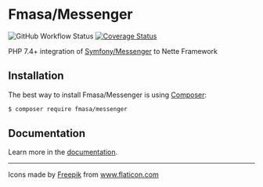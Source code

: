 Fmasa/Messenger
======
![GitHub Workflow Status](https://img.shields.io/github/workflow/status/fmasa/messenger/main)
[![Coverage Status](https://coveralls.io/repos/github/fmasa/messenger/badge.svg?branch=master)](https://coveralls.io/github/fmasa/messenger?branch=master)

PHP 7.4+ integration of [Symfony/Messenger](https://symfony.com/doc/current/messenger.html) to Nette Framework

## Installation

The best way to install Fmasa/Messenger is using  [Composer](http://getcomposer.org/):

```sh
$ composer require fmasa/messenger
```

## Documentation

Learn more in the [documentation](./docs/index.md).

------------

<div>Icons made by <a href="https://www.flaticon.com/authors/freepik" title="Freepik">Freepik</a>
from <a href="https://www.flaticon.com/" title="Flaticon">www.flaticon.com</a></div>
